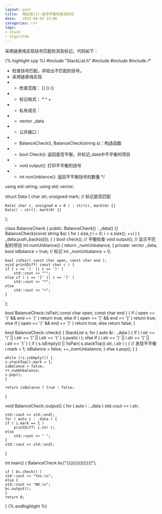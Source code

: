 ```yaml
---
layout: post
title:  栈应用(1)-括号平衡检查及标记
date:   2015-09-03 15:00
categories: c++
tags:
- stack
- algorithm
---
```


采用链表栈实现括号匹配检测及标记，代码如下：

{% highlight cpp %}
#include "StackList.h"
#include <string>
#include <iostream>
#include <vector>
/*
 * 检查括号匹配，并给出不匹配的括号。
 * 采用链表栈实现
 * - 检查范围： [] () {}
 * - 标记格式： *  ^  +
 * - 私有成员：
 *   - vector<Data> _data
 * - 公共接口：
 *   - BalanceCheck(), BalanceCheck(string s)：构造函数
 *   - bool Check(): 返回是否平衡，并标记_data中不平衡的项目
 *   - void output(): 打印不平衡的括号
 *   - int nunUnblance(): 返回不平衡括号的数量
 */

using std::string;
using std::vector;

struct Data {
    char str;
    unsigned mark; // 标记是否匹配

    Data( char c, unsigned m = 0 ) : str(c), mark(m) {}
    Data() : str(), mark(0) {}
};

class BalanceCheck {
public:
    BalanceCheck() : _data() {}
    BalanceCheck(const string &s) {
	for ( size_t i = 0; i < s.size(); ++i ) {
	    _data.push_back(s[i]);
	}
    }
    bool check();  // 平衡检查
    void output(); // 显示不匹配的项目
    int numUnblance() { return _numUnbalance; }
private:
    vector<Data> _data;
    bool isBalance = true; // 标记
    int _numUnbalance = 0;

    bool isPair( const char open, const char end );
    void printDiff( const char c ) {
	if ( c == '(' || c == ')' )
	    std::cout << "^";
	else if ( c == '[' || c == ']' )
	    std::cout << "*";
	else
	    std::cout << "+";
    }
};

bool BalanceCheck::isPair( const char open, const char end ) {
    if ( open == '(' && end == ')' )
	return true;
    else if ( open == '[' && end == ']' )
	return true;
    else if ( open == '{' && end == '}' )
	return true;
    else
	return false;
}

bool BalanceCheck::check() {
    StackList<Data> s;
    for ( auto &i : _data ) {
	if ( i.str == '(' || i.str == '[' || i.str == '{' )
	    s.push( i );
	else if ( i.str == ')' || i.str == ']' || i.str == '}' ) {
	    if ( s.isEmpty() || !isPair( s.stackTop().str, i.str ) ) {
		// 发现不平衡
		i.mark = 1;
		isBalance = false;
		++_numUnbalance;
	    }
	    else
		s.pop();
	}
    }
    
    while (!s.isEmpty()) {
	s.stackTop().mark = 1;
	isBalance = false;
	++_numUnbalance;
	s.pop();
    }

    return isBalance ? true : false;
}

void BalanceCheck::output() {
    for ( auto i : _data )
	std::cout << i.str;

    std::cout << std::endl;
    for ( auto i : _data ) {
	if ( i.mark == 1 )
	    printDiff( i.str );
	else
	    std::cout << " ";
    }
    std::cout << std::endl;
}


int main() {
    BalanceCheck bc("{{{({{{[]()())))}}]");
    
    if ( bc.check() )
	std::cout << "Yes.\n";
    else {
	std::cout << "NO.\n";
	bc.output();
    }
    return 0;
}
{% endhighlight %}


